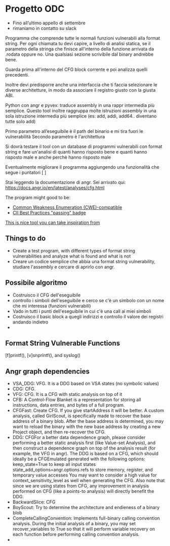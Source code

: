 # Progetto ODC
 - Fino all’ultimo appello di settembre
 - rimaniamo in contatto su slack

Programma che comprende tutte le normali funzioni vulnerabili alla format string. Per ogni chiamata tu devi capire, a livello di analisi statica, se il parametro della stringa che finisce all'interno della funzione arrivata da .rodata oppure no. Una qualsiasi sezione scrivibile dal binary andrebbe bene.

Guarda prima all'interno del CFG block corrente e poi analizza quelli precedenti.

Inoltre devi predisporre anche una interfaccia che ti faccia selezionare le diverse architetture, in modo da associare il registro giusto con la giusta ABI.

Python con angr e pyvex: traduce assembly in una rappr intermedia più semplice. Questo tool inoltre raggruppa molte istruzioni assembly in una sola istruzione intermedia più semplice (es: add, addi, add64.. diventano tutte solo add)

Primo parametro all’eseguibile è il path del binario e mi tira fuori le vulnerabilità
Secondo parametro è l'architettura

Si dovrà testare il tool con un database di programmi vulnerabili con format string e fare un'analisi di quanti hanno risposto bene e quanti hanno risposto male e anche perchè hanno risposto male

Eventualmente migliorare il programma aggiungendo una funzionalità che segue i puntatori [ ]

Stai leggendo la documentazione di angr. Sei arrivato qui: https://docs.angr.io/en/latest/analyses/cfg.html

The program might good to be:
 - [Common Weakness Enumeration (CWE)-compatible](http://cwe.mitre.org/)
 - [CII Best Practices "passing" badge](https://www.bestpractices.dev/en)

[This is nice tool you can take inspiration from](https://dwheeler.com/flawfinder/)

## Things to do
 - Create a test program, with different types of format string vulnerabilities and analyze what is found and what is not
 - Creare un codice semplice che abbia una format string vulnerability, studiare l'assembly e cercare di aprirlo con angr.
  
## Possibile algoritmo
 - Costruisco il CFG dell'eseguibile
 - controllo i simboli dell'eseguibile e cerco se c'è un simbolo con un nome che mi interessa (funzioni vulnerabili)
 - Vado in tutti i punti dell'eseguibile in cui c'è una call ai miei simboli
 - Costruisco il basic block a quegli indirizzi e controllo il valore dei registri andando indietro
 - 

## Format String Vulnerable Functions
[f]printf(), [v]snprintf(), and syslog()

## Angr graph dependencies
 - VSA_DDG: VFG. It is a DDG based on VSA states (no symbolic values)
 - CDG: CFG.
 - VFG: CFG. It is a CFG with static analysis on top of it
 - CFB: A Control-Flow Blanket is a representation for storing all instructions, data entries, and bytes of a full program.
 - CFGFast: Create CFG. If you give startAddress it will be better. A custom analysis, called GirlScout, is specifically made to recover the base address of a binary blob. After the base address is determined, you may want to reload the binary with the new base address by creating a new Project object, and then re-recover the CFG.
 - DDG: CFGFor a better data dependence graph, please consider performing a better static analysis first (like Value-set Analysis), and then construct a dependence graph on top of the analysis result (for example, the VFG in angr).
The DDG is based on a CFG, which should ideally be a CFGEmulated generated with the following options:
keep_state=True to keep all input states
state_add_options=angr.options.refs to store memory, register, and temporary value accesses
You may want to consider a high value for context_sensitivity_level as well when generating the CFG.
Also note that since we are using states from CFG, any improvement in analysis performed on CFG (like a points-to analysis) will directly benefit the DDG.
 - BackwardSlice: CFG
 - BoyScout: Try to determine the architecture and endieness of a binary blob
 - CompleteCallingConvention: Implements full-binary calling convention analysis. During the initial analysis of a binary, you may set recover_variables to True so that it will perform variable recovery on each function before performing calling convention analysis.
 - 


